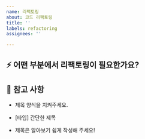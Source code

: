 ```yaml
---
name: 리팩토링
about: 코드 리팩토링
title: ''
labels: refactoring
assignees: ''

---
```


## :zap: 어떤 부분에서 리팩토링이 필요한가요?

## :memo: 참고 사항

- 제목 양식을 지켜주세요.

- [타입] 간단한 제목

- 제목은 알아보기 쉽게 작성해 주세요!
